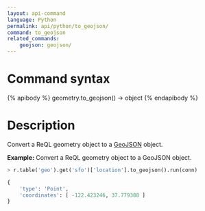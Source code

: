 ```yaml
---
layout: api-command
language: Python
permalink: api/python/to_geojson/
command: to_geojson
related_commands:
    geojson: geojson/
---
```

# Command syntax #

{% apibody %}
geometry.to_geojson() &rarr; object
{% endapibody %}

# Description #

Convert a ReQL geometry object to a [GeoJSON](http://geojson.org) object.

__Example:__ Convert a ReQL geometry object to a GeoJSON object.

```py
> r.table('geo').get('sfo')['location'].to_geojson().run(conn)

{
    'type': 'Point',
    'coordinates': [ -122.423246, 37.779388 ]
}
```
